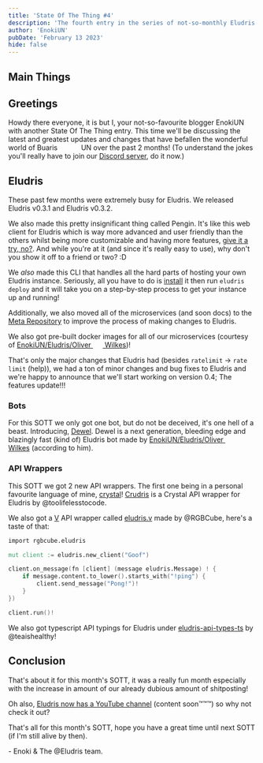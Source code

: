 ```yaml
---
title: 'State Of The Thing #4'
description: 'The fourth entry in the series of not-so-monthly Eludris news & updates.'
author: 'EnokiUN'
pubDate: 'February 13 2023'
hide: false
---
```


## Main Things

## Greetings

Howdy there everyone, it is but I, your not-so-favourite blogger EnokiUN with another
State Of The Thing entry. This time we'll be discussing the latest and greatest
updates and changes that have befallen the wonderful world of Buaris
<span style="display: inline-block; width: 40px;"></span> UN over the past 2 months!
(To understand the jokes you'll really have to join our [Discord server](https://discord.gg/vV6v2DhWQB),
do it now.)

## Eludris

These past few months were extremely busy for Eludris. We released Eludris v0.3.1
and Eludris v0.3.2.

We also made this pretty insignificant thing called Pengin. It's like this web client
for Eludris which is way more advanced and user friendly than the others whilst being
more customizable and having more features, [give it a try, no?](https://app.eludris.com).
And while you're at it (and since it's really easy to use), why don't you show it
off to a friend or two? :D

We _also_ made this CLI that handles all the hard parts of hosting your own Eludris
instance. Seriously, all you have to do is [install](https://eludris.github.io/docs/cli.html#installation)
it then run `eludris deploy` and it will take you on a step-by-step process to get your
instance up and running!

Additionally, we also moved all of the microservices (and soon docs) to the [Meta Repository](https://github.com/eludris/eludris) to improve the process of making changes to Eludris.

We also got pre-built docker images for all of our microservices (courtesy of
[EnokiUN/Eludris/Oliver <span style="display: inline-block; width: 20px;"></span> Wilkes](https://github.com/ooliver1))!

That's only the major changes that Eludris had (besides `ratelimit` -> `rate limit` (help)), we had a
ton of minor changes and bug fixes to Eludris and we're happy to announce that we'll
start working on version 0.4; The features update!!!

### Bots

For this SOTT we only got one bot, but do not be deceived, it's one hell of a beast.
Introducing, [Dewel](https://github.com/ooliver1/dewel). Dewel is a next generation,
bleeding edge and blazingly fast (kind of) Eludris bot made by
[EnokiUN/Eludris/Oliver <span style="display: inline-block; width: 20px;"></span> Wilkes](https://github.com/ooliver1)
(according to him).

### API Wrappers

This SOTT we got 2 new API wrappers. The first one being in a personal favourite language of mine,
[crystal](https://crystal-lang.org/)!
[Crudris](https://github.com/eludris-community/crudris) is a Crystal API wrapper for Eludris by @toolifelesstocode.

We also got a [V](https://vlang.io/) API wrapper called [eludris.v](https://github.com/eludris-community/eludris.v)
made by @RGBCube, here's a taste of that:

```v
import rgbcube.eludris

mut client := eludris.new_client("Goof")

client.on_message(fn [client] (message eludris.Message) ! {
    if message.content.to_lower().starts_with("!ping") {
        client.send_message("Pong!")!
    }
})

client.run()!
```

We also got typescript API typings for Eludris under [eludris-api-types-ts](https://github.com/eludris-community/eludris-api-types-ts) by @teaishealthy!

## Conclusion

That's about it for this month's SOTT, it was a really fun month especially with
the increase in amount of our already dubious amount of shitposting!

Oh also, [Eludris now has a YouTube channel](https://www.youtube.com/@eludris) (content soon™™™)
so why not check it out?

That's all for this month's SOTT, hope you have a great time until next SOTT (if I'm still alive by then).

\- Enoki & The @Eludris team.
